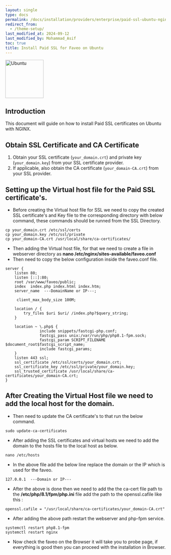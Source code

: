 ```yaml
---
layout: single
type: docs
permalink: /docs/installation/providers/enterprise/paid-ssl-ubuntu-nginx/
redirect_from:
  - /theme-setup/
last_modified_at: 2024-09-12
last_modified_by: Mohammad_Asif
toc: true
title: Install Paid SSL for Faveo on Ubuntu
---
```



<img alt="Ubuntu" src="https://upload.wikimedia.org/wikipedia/commons/thumb/a/ab/Logo-ubuntu_cof-orange-hex.svg/120px-Logo-ubuntu_cof-orange-hex.svg.png" width="120" height="120" />

## Introduction

This document will guide on how to install Paid SSL certificates on Ubuntu with NGINX.

## Obtain SSL Certificate and CA Certificate

1. Obtain your SSL certificate (`your_domain.crt`) and private key (`your_domain.key`) from your SSL certificate provider.
2. If applicable, also obtain the CA certificate (`your_domain-CA.crt`) from your SSL provider.

## Setting up the Virtual host file for the Paid SSL certificate's.

- Before creating the Virtual host file for SSL we need to copy the created SSL certificate's and Key file to the corresponding directory with below command, these commands should be runned from the SSL Directory.
```
cp your_domain.crt /etc/ssl/certs
cp your_domain.key /etc/ssl/private
cp your_domain-CA.crt /usr/local/share/ca-certificates/
```
- Then adding the Virtual host file, for that we need to create a file in webserver directory as <b> nano /etc/nginx/sites-available/faveo.conf</b>
- Then need to copy the below configuration inside the faveo.conf file.

```
server {
    listen 80;
    listen [::]:80;
    root /var/www/faveo/public;
    index  index.php index.html index.htm;
    server_name  ---DomainName or IP---;

     client_max_body_size 100M;

    location / {
        try_files $uri $uri/ /index.php?$query_string;
    }

    location ~ \.php$ {
               include snippets/fastcgi-php.conf;
               fastcgi_pass unix:/var/run/php/php8.1-fpm.sock;
               fastcgi_param SCRIPT_FILENAME $document_root$fastcgi_script_name;
               include fastcgi_params;
    }
    listen 443 ssl;
    ssl_certificate /etc/ssl/certs/your_domain.crt;
    ssl_certificate_key /etc/ssl/private/your_domain.key;
    ssl_trusted_certificate /usr/local/share/ca-certificates/your_domain-CA.crt;
}
```

## After Creating the Virtual Host file we need to add the local host for the domain.
- Then need to update the CA certificate's to that run the below command.
```
sudo update-ca-certificates
```

- After adding the SSL certificates and virtual hosts we need to add the domain to the hosts file to the local host as below.
```
nano /etc/hosts
```
- In the above file add the below line replace the domain or the IP which is used for the faveo.
```
127.0.0.1  ---Domain or IP---
```
- After the above is done then we need to add the the ca-cert file path to the <b>/etc/php/8.1/fpm/php.ini</b> file add the path to the openssl.cafile like this : 
```
openssl.cafile = "/usr/local/share/ca-certificates/your_domain-CA.crt"
```
- After adding the above path restart the webserver and php-fpm service.
```
systemctl restart php8.1-fpm
systemctl restart nginx
```

- Now check the faveo on the Browser it will take you to probe page, if everything is good then you can proceed with the installation in Browser.

